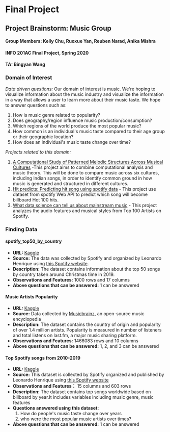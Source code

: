 # Final Project

## Project Brainstorm: Music Group
#### Group Members: Kelly Chu, Ruoxue Yan, Reuben Narad, Anika Mishra
#### INFO 201AC Final Project, Spring 2020
#### TA: Bingyan Wang

### Domain of Interest

_Data driven questions:_
Our domain of interest is music. We're hoping to visualize information
about the music industry and visualize the information in a way that
allows a user to learn more about their music taste. We hope to answer
questions such as:
1. How is music genre related to popularity?
2. Does geography/region influence music production/consumption?
3. Which regions of the world produce the most popular music?
4. How common is an individual's music taste compared to their age
    group or their geographic location?
5. How does an individual's music taste change over time?

_Projects related to this domain:_
1. [A Computational Study of Patterned Melodic Structures Across Musical Cultures](http://www.midasmusictheory.org/) -This project aims to combine computational analysis and music theory. This will be done to compare music across six cultures, including Indian songs, in order to identify common ground in how music is generated and structured in different cultures.
2. [Hit predicts: Predicting hit song using spotify data](https://techxplore.com/news/2019-09-spotify-songs.html) - This project use dataset from spotify Web API to predict which song will become billboard Hot 100 hits.
3. [What data science can tell us about mainstream music](https://techxplore.com/news/2019-09-spotify-songs.html) - This project analyzes the audio features and musical styles from Top 100 Artists on Spotify.


### Finding Data

#### spotify_top50_by_country

- **URL:** [Kaggle](https://www.kaggle.com/leonardopena/top-50-spotify-songs-by-each-country)
- **Source:** The data was collected by Spotify and organized by Leonardo Henrique using [this Spotify website](http://organizeyourmusic.playlistmachinery.com/).
- **Description:** The dataset contains information about the top 50 songs by country taken around Christmas time in 2019.
- **Observations and Features:** 1000 rows and 17 columns
- **Above questions that can be answered:** 1 can be answered

#### Music Artists Popularity

- **URL:** [Kaggle](https://www.kaggle.com/pieca111/music-artists-popularity?select=artists.csv)
- **Source:** Data collected by [Musicbrainz,](http://organizeyourmusic.playlistmachinery.com/) an open-source music encyclopedia
- **Description:** The dataset contains the country of origin and popularity of over 1.4 million artists. Popularity is measured in number of listeners and total listens on last.fm, a major music sharing platform.
- **Observations and Features:** 1466083 rows and 10 columns
- **Above questions that can be answered:** 1, 2, and 3 can be answered

#### Top Spotify songs from 2010-2019
- **URL:** [Kaggle](https://www.kaggle.com/leonardopena/top-spotify-songs-from-20102019-by-year)
- **Source:** This dataset is collected by Spotify organized and published by Leonardo Henrique using [this Spotify website](http://organizeyourmusic.playlistmachinery.com/)
- **Observations and Features：** 15 columns and 603 rows
- **Description:** The dataset contains top songs worldwide based on billboard by year.It includes variables including music genre, music features
- **Questions answered using this dataset:**
  1. How do people's music taste change over years
  2. who were the most popular music artists over times?
- **Above questions that can be answered:** 1 can be answered
